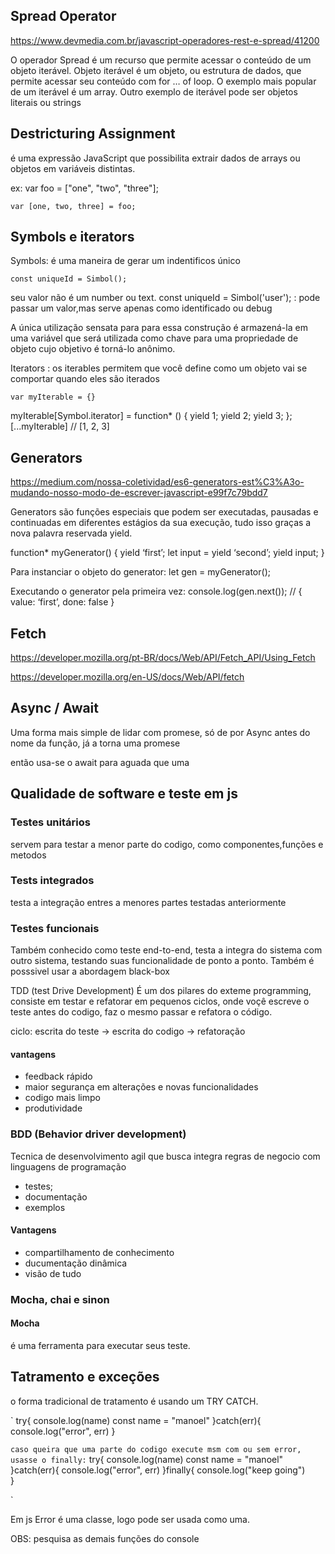 
## Spread Operator

https://www.devmedia.com.br/javascript-operadores-rest-e-spread/41200 

O operador Spread é um recurso que permite acessar o conteúdo de um objeto iterável. Objeto iterável é um objeto, ou estrutura de dados, que permite acessar seu conteúdo com for … of loop. O exemplo mais popular de um iterável é um array. Outro exemplo de iterável pode ser objetos literais ou strings 

## Destricturing Assignment

é uma expressão JavaScript que possibilita extrair dados de arrays ou objetos em variáveis distintas.

ex: var foo = ["one", "two", "three"];

    var [one, two, three] = foo;


## Symbols e iterators
    
Symbols: é uma maneira de gerar um indentificos único

    const uniqueId = Simbol();

seu valor não é um number ou text.
    const uniqueId = Simbol('user'); : pode passar um valor,mas serve apenas como identificado ou debug

A única utilização sensata para para essa construção é armazená-la em uma variável que será utilizada como chave para uma propriedade de objeto cujo objetivo é torná-lo anônimo.

Iterators : os iterables permitem que você define como um objeto vai se comportar quando eles são iterados

    var myIterable = {}
myIterable[Symbol.iterator] = function* () {
    yield 1;
    yield 2;
    yield 3;
};
[...myIterable] // [1, 2, 3]


## Generators
https://medium.com/nossa-coletividad/es6-generators-est%C3%A3o-mudando-nosso-modo-de-escrever-javascript-e99f7c79bdd7

Generators são funções especiais que podem ser executadas, pausadas e continuadas em diferentes estágios da sua execução, tudo isso graças a nova palavra reservada yield.

function* myGenerator() {
  yield ‘first’;
  let input = yield ‘second’;
  yield input;
}

Para instanciar o objeto do generator:
    let gen = myGenerator();

Executando o generator pela primeira vez:
    console.log(gen.next());
// { value: ‘first’, done: false }

## Fetch
https://developer.mozilla.org/pt-BR/docs/Web/API/Fetch_API/Using_Fetch

https://developer.mozilla.org/en-US/docs/Web/API/fetch

## Async / Await

Uma forma mais simple de lidar com promese, só de por Async antes do nome da função, já a torna uma promese

então usa-se o await para aguada que uma 

## Qualidade de software e teste em js

### Testes unitários
servem para testar a menor parte do codigo, como componentes,funções e metodos
### Tests integrados

testa a integração entres a menores partes testadas anteriormente

### Testes funcionais 

Também conhecido como teste end-to-end, testa a integra do sistema com outro sistema, testando suas funcionalidade de ponto a ponto. Também é posssivel usar a abordagem black-box

TDD (test Drive Development)
É um dos pilares do exteme programming, consiste em testar e refatorar em pequenos ciclos, onde voçê escreve o teste antes do codigo, faz o mesmo passar e refatora o código.

ciclo: escrita do teste -> escrita do codigo -> refatoração
#### vantagens
 * feedback rápido
 * maior segurança em alterações e novas funcionalidades
 * codigo mais limpo
 * produtividade

### BDD (Behavior driver development)

Tecnica de desenvolvimento agil que busca integra regras de negocio com linguagens de programação

 * testes;
 * documentação
 * exemplos

#### Vantagens
 * compartilhamento de conhecimento
 * ducumentação dinâmica 
 * visão de tudo

### Mocha, chai e sinon

#### Mocha 

é uma ferramenta para executar seus teste.

## Tatramento e exceções

o forma tradicional de tratamento é usando um TRY CATCH.

`
        try{
            console.log(name)
            const name = "manoel"
        }catch(err){
            console.log("error", err)
        }

`
caso queira que uma parte do codigo execute msm com ou sem error, usasse o finally:
`
        try{
            console.log(name)
            const name = "manoel"
        }catch(err){
            console.log("error", err)
        }finally{
            console.log("keep going")        
        }

`

Em js Error é uma classe, logo pode ser usada como uma.


OBS: pesquisa as demais funções do console

